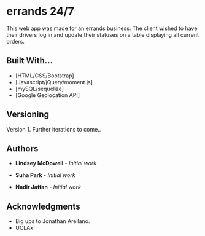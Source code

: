 # errands 24/7

This web app was made for an errands business. The client wished to have their drivers log in and update their statuses on a table displaying all current orders.

## Built With...

* [HTML/CSS/Bootstrap]
* [Javascript/jQuery/moment.js]
* [mySQL/sequelize]
* [Google Geolocation API]


## Versioning

Version 1. Further iterations to come..

## Authors

* **Lindsey McDowell** - *Initial work* 

* **Suha Park** - *Initial work* 

* **Nadir Jaffan** - *Initial work* 


## Acknowledgments

* Big ups to Jonathan Arellano.
* UCLAx
